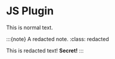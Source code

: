 # JS Plugin

This is normal text.

:::{note} A redacted note.
:class: redacted

This is redacted text! **Secret!**
:::
